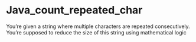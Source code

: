 # Java_count_repeated_char
You’re given a string where multiple characters are repeated consecutively. You’re supposed to reduce the size of this string using mathematical logic
